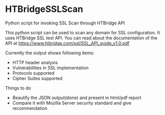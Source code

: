 # HTBridgeSSLScan
Python script for invoking SSL Scan through HTBridge API 

This python script can be used to scan any domain for SSL configuration. It uses HTBridge SSL test API. You can read about the documentation of the API at https://www.htbridge.com/ssl/SSL_API_guide_v1.0.pdf

Currently the output shows following items:
- HTTP header analysis
- Vulnerabilities in SSL implementation
- Protocols supported
- Cipher Suites supported 

Things to do 
- Beautify the JSON output(done) and present in html/pdf report 
- Compare it with Mozilla Server security standard and give recommendation 
